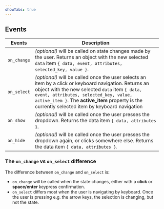 ```yaml
---
showTabs: true
---
```


## Events

| Events      | Description                                                                                                                                                                                                                                                                                           |
| ----------- | ----------------------------------------------------------------------------------------------------------------------------------------------------------------------------------------------------------------------------------------------------------------------------------------------------- |
| `on_change` | _(optional)_ will be called on state changes made by the user. Returns an object with the new selected `data` item `{ data, event, attributes, selected_key, value }`.                                                                                                                                |
| `on_select` | _(optional)_ will be called once the user selects an item by a click or keyboard navigation. Returns an object with the new selected `data` item `{ data, event, attributes, selected_key, value, active_item }`. The **active_item** property is the currently selected item by keyboard navigation |
| `on_show`   | _(optional)_ will be called once the user presses the dropdown. Returns the data item `{ data, attributes }`.                                                                                                                                                                                         |
| `on_hide`   | _(optional)_ will be called once the user presses the dropdown again, or clicks somewhere else. Returns the data item `{ data, attributes }`.                                                                                                                                                         |

### The `on_change` vs `on_select` difference

The difference between `on_change` and `on_select` is:

- `on_change` will be called when the state changes, either with a **click** or **space/enter** keypress confirmation.
- `on_select` differs most when the user is navigating by keyboard. Once the user is pressing e.g. the arrow keys, the selection is changing, but not the state.

